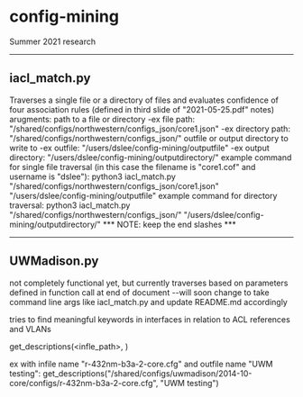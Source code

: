 # config-mining
Summer 2021 research

-------------------
iacl_match.py
-------------------
Traverses a single file or a directory of files and evaluates confidence of four association rules (defined in third slide of "2021-05-25.pdf" notes)
arugments: 
    path to a file or directory 
        -ex file path: "/shared/configs/northwestern/configs_json/core1.json"
        -ex directory path: "/shared/configs/northwestern/configs_json/"
    outfile or output directory to write to 
        -ex outfile: "/users/dslee/config-mining/outputfile"
        -ex output directory: "/users/dslee/config-mining/outputdirectory/"
example command for single file traversal (in this case the filename is "core1.cof" and username is "dslee"):
    python3 iacl_match.py "/shared/configs/northwestern/configs_json/core1.json" "/users/dslee/config-mining/outputfile"
example command for directory traversal: 
    python3 iacl_match.py "/shared/configs/northwestern/configs_json/" "/users/dslee/config-mining/outputdirectory/"
*** NOTE: keep the end slashes ***


-------------------
UWMadison.py
-------------------
not completely functional yet, but currently traverses based on parameters defined in function call at end
of document --will soon change to take command line args like iacl_match.py and update README.md accordingly

tries to find meaningful keywords in interfaces in relation to ACL references and VLANs 

get_descriptions(<infle_path>, <outfile>)

ex with infile name "r-432nm-b3a-2-core.cfg" and outfile name "UWM testing":
get_descriptions("/shared/configs/uwmadison/2014-10-core/configs/r-432nm-b3a-2-core.cfg", "UWM testing")

